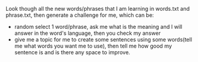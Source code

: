 Look though all the new words/phrases that I am learning in words.txt and phrase.txt, then generate a challenge for me, which can be:
+ random select 1 word/phrase, ask me what is the meaning and I will answer in the word's language, then you check my answer
+ give me a topic for me to create some sentences using some words(tell me what words you want me to use), then tell me how good my sentence is and is there any space to improve.